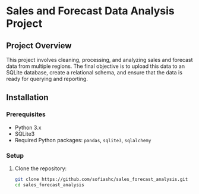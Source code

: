 # Sales and Forecast Data Analysis Project

## Project Overview
This project involves cleaning, processing, and analyzing sales and forecast data from multiple regions. The final objective is to upload this data to an SQLite database, create a relational schema, and ensure that the data is ready for querying and reporting.

## Installation

### Prerequisites
- Python 3.x
- SQLite3
- Required Python packages: `pandas`, `sqlite3`, `sqlalchemy`

### Setup
1. Clone the repository:
   ```bash
   git clone https://github.com/sofiashc/sales_forecast_analysis.git
   cd sales_forecast_analysis
